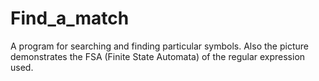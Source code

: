 # Find_a_match
A program for searching and finding particular symbols.
Also the picture demonstrates the FSA (Finite State Automata) of the regular expression used.
